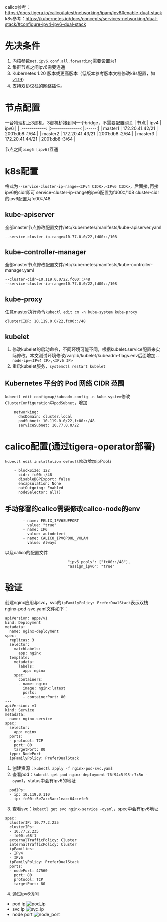 calico参考：https://docs.tigera.io/calico/latest/networking/ipam/ipv6#enable-dual-stack
k8s参考：https://kubernetes.io/docs/concepts/services-networking/dual-stack/#configure-ipv4-ipv6-dual-stack

# 先决条件
1. 内核参数`net.ipv6.conf.all.forwarding`需要设置为1
2. 集群节点之间ipv6需要连通
3. Kubernetes 1.20 版本或更高版本（低版本参考版本文档修改k8s配置，如[v1.19](https://github.com/kubernetes/website/blob/release-1.19/content/zh/docs/concepts/services-networking/dual-stack.md)）
4. 支持双协议栈的[网络插件](https://kubernetes.io/zh-cn/docs/concepts/extend-kubernetes/compute-storage-net/network-plugins/)。

# 节点配置
一台物理机上3虚机，3虚机桥接到同一个bridge，不需要配置网关
| 节点 | ipv4  | ipv6 |
| :------------: |:---------------:| :-----:|
| master1  | 172.20.41.42/21 | 2001:db8::1/64 |
| master2  | 172.20.41.43/21 | 2001:db8::2/64 |
| master3  | 172.20.41.44/21 | 2001:db8::3/64 |

节点之间`ping6 [ipv6]`互通

# k8s配置
格式为`--service-cluster-ip-range=<IPv4 CIDR>,<IPv6 CIDR>`，后面接`,`再接ipv6的cidr即可
service-cluster-ip-range的ipv6配置为fd00::/108
cluster-cidr的ipv6配置为fc00::/48
## kube-apiserver
全部master节点修改配置文件/etc/kubernetes/manifests/kube-apiserver.yaml
```
--service-cluster-ip-range=10.77.0.0/22,fd00::/108
```
## kube-controller-manager
全部master节点修改配置文件/etc/kubernetes/manifests/kube-controller-manager.yaml
```
--cluster-cidr=10.119.0.0/22,fc00::/48
--service-cluster-ip-range=10.77.0.0/22,fd00::/108
```
## kube-proxy
任意master执行命令`kubectl edit cm -n kube-system kube-proxy`
```
clusterCIDR: 10.119.0.0/22,fc00::/48
```
## kubelet
1. 修改kubelet的启动命令，不同环境可能不同，根据kubelet.service配置来实际修改。本文测试环境修改/var/lib/kubelet/kubeadm-flags.env后面增加`--node-ip=<IPv4 IP>,<IPv6 IP>`
2. 重启kubelet服务，`systemctl restart kubelet`
## Kubernetes 平台的 Pod 网络 CIDR 范围
`kubectl edit configmap/kubeadm-config -n kube-system`修改`ClusterConfiguration`中`podSubnet`，增加<IPv6 IP>
```
    networking:
      dnsDomain: cluster.local
      podSubnet: 10.119.0.0/22,fc00::/48
      serviceSubnet: 10.77.0.0/22
```

# calico配置(通过tigera-operator部署)
`kubectl edit installation default`修改增加ipPools
```
    - blockSize: 122
      cidr: fc00::/48
      disableBGPExport: false
      encapsulation: None
      natOutgoing: Enabled
      nodeSelector: all()
```
## 手动部署的calico需要修改calico-node的env
```
        - name: FELIX_IPV6SUPPORT
          value: "true"
        - name: IP6
          value: autodetect
        - name: CALICO_IPV6POOL_VXLAN
          value: Always
```
以及calico的配置文件
```
                            "ipv6_pools": ["fc00::/48"],
                            "assign_ipv6": "true"
```
# 验证
创建nginx应用与svc，svc的`ipFamilyPolicy: PreferDualStack`表示双栈
nginx-pod-svc.yaml文件如下：
```
apiVersion: apps/v1
kind: Deployment
metadata:
  name: nginx-deployment
spec:
  replicas: 3
  selector:
    matchLabels:
      app: nginx
  template:
    metadata:
      labels:
        app: nginx
    spec:
      containers:
      - name: nginx
        image: nginx:latest
        ports:
        - containerPort: 80
---
apiVersion: v1
kind: Service
metadata:
  name: nginx-service
spec:
  selector:
    app: nginx
  ports:
  - protocol: TCP
    port: 80
    targetPort: 80
  type: NodePort
  ipFamilyPolicy: PreferDualStack
```
1. 创建资源：`kubectl apply -f nginx-pod-svc.yaml`
2. 查看pod：`kubectl get pod nginx-deployment-76f94c5f98-r7x5n -oyaml`，status中会有ipv6的地址
```
  podIPs:
  - ip: 10.119.0.110
  - ip: fc00::5e7a:c5ac:1eac:64c:efc0
```
3. 查看svc：`kubectl get svc nginx-service -oyaml`，spec中会有ipv6地址
```
spec:
  clusterIP: 10.77.2.235
  clusterIPs:
  - 10.77.2.235
  - fd00::68f1
  externalTrafficPolicy: Cluster
  internalTrafficPolicy: Cluster
  ipFamilies:
  - IPv4
  - IPv6
  ipFamilyPolicy: PreferDualStack
  ports:
  - nodePort: 47560
    port: 80
    protocol: TCP
    targetPort: 80
```
4. 通过ipv6访问
* pod ip
![pod_ip](https://github.com/user-attachments/assets/2c638620-16ca-44e6-93e8-305d47f90f29)
* svc ip
![svc_ip](https://github.com/user-attachments/assets/ee276143-2245-4107-8348-e2ddaee169f3)
* node port
![node_port](https://github.com/user-attachments/assets/abcd64b7-d740-4c3a-b7c0-d9909bbbc647)
